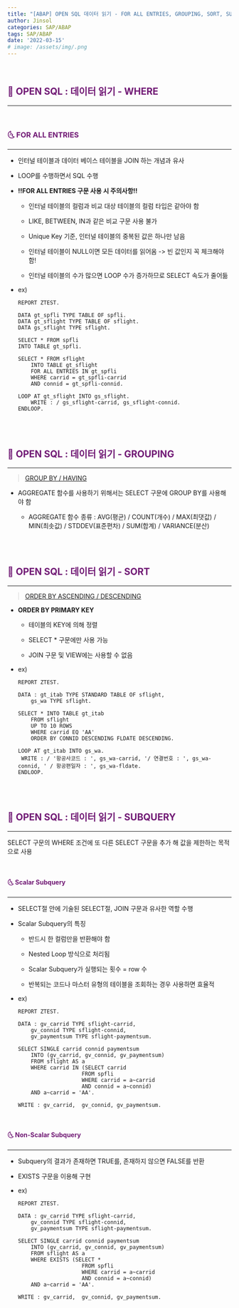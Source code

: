```yaml
---
title: "[ABAP] OPEN SQL 데이터 읽기 - FOR ALL ENTRIES, GROUPING, SORT, SUBQUERY"
author: Jinsol
categories: SAP/ABAP
tags: SAP/ABAP
date: '2022-03-15'
# image: /assets/img/.png
---
```


<br>

## <span style="color:#711A75">**🌝 OPEN SQL : 데이터 읽기 - WHERE**</span>
<hr>

<br>

### <span style="color:#711A75">**🌜 FOR ALL ENTRIES**</span>
<hr>

- 인터널 테이블과 데이터 베이스 테이블을 JOIN 하는 개념과 유사

- LOOP를 수행하면서 SQL 수행

- **!!FOR ALL ENTRIES 구문 사용 시 주의사항!!**

    - 인터널 테이블의 컬럼과 비교 대상 테이블의 컬럼 타입은 같아야 함

    - LIKE, BETWEEN, IN과 같은 비교 구문 사용 불가

    - Unique Key 기준, 인터널 테이블의 중복된 값은 하나만 남음

    - 인터널 테이블이 NULL이면 모든 데이터를 읽어옴 -> 빈 값인지 꼭 체크해야 함!

    - 인터널 테이블의 수가 많으면 LOOP 수가 증가하므로 SELECT 속도가 줄어듦


- ex)

    ```
    REPORT ZTEST.

    DATA gt_spfli TYPE TABLE OF spfli.
    DATA gt_sflight TYPE TABLE OF sflight.
    DATA gs_sflight TYPE sflight.

    SELECT * FROM spfli
    INTO TABLE gt_spfli.

    SELECT * FROM sflight
        INTO TABLE gt_sflight
        FOR ALL ENTRIES IN gt_spfli
        WHERE carrid = gt_spfli-carrid
        AND connid = gt_spfli-connid.

    LOOP AT gt_sflight INTO gs_sflight.
        WRITE : / gs_sflight-carrid, gs_sflight-connid.
    ENDLOOP.
    ```
    
<br>
<br>

## <span style="color:#711A75">**🌝 OPEN SQL : 데이터 읽기 - GROUPING**</span>
<hr>

> [GROUP BY / HAVING](https://losuif.github.io/2021/11/20/mysql06.html)

- AGGREGATE 함수를 사용하기 위해서는 SELECT 구문에 GROUP BY를 사용해야 함

    - AGGREGATE 함수 종류 : AVG(평균) / COUNT(개수) / MAX(최댓값) / MIN(최솟값) / STDDEV(표준편차) / SUM(합계) / VARIANCE(분산)
    
<br>
<br>

## <span style="color:#711A75">**🌝 OPEN SQL : 데이터 읽기 - SORT**</span>
<hr>

> [ORDER BY ASCENDING / DESCENDING](https://losuif.github.io/2021/11/17/mysql03.html)

- **ORDER BY PRIMARY KEY**

    - 테이블의 KEY에 의해 정렬

    - SELECT * 구문에만 사용 가능

    - JOIN 구문 및 VIEW에는 사용할 수 없음

- ex)

    ```
    REPORT ZTEST.

    DATA : gt_itab TYPE STANDARD TABLE OF sflight,
        gs_wa TYPE sflight.

    SELECT * INTO TABLE gt_itab
        FROM sflight
        UP TO 10 ROWS
        WHERE carrid EQ 'AA'
        ORDER BY CONNID DESCENDING FLDATE DESCENDING.

    LOOP AT gt_itab INTO gs_wa.
     WRITE : / '항공사코드 : ', gs_wa-carrid, '/ 연결번호 : ', gs_wa-connid, ' / 항공편일자 : ', gs_wa-fldate.
    ENDLOOP. 
    ```

    
<br>
<br>

## <span style="color:#711A75">**🌝 OPEN SQL : 데이터 읽기 - SUBQUERY**</span>
<hr>

SELECT 구문의 WHERE 조건에 또 다른 SELECT 구문을 추가 해 값을 제한하는 목적으로 사용

<br>

#### <span style="color:#711A75">**🌜 Scalar Subquery**</span>
<hr>

- SELECT절 안에 기술된 SELECT절, JOIN 구문과 유사한 역할 수행

- Scalar Subquery의 특징

    - 반드시 한 컬럼만을 반환해야 함

    - Nested Loop 방식으로 처리됨

    - Scalar Subquery가 실행되는 횟수 = row 수

    - 반복되는 코드나 마스터 유형의 테이블을 조회하는 경우 사용하면 효율적

- ex)

    ```
    REPORT ZTEST.

    DATA : gv_carrid TYPE sflight-carrid,
        gv_connid TYPE sflight-connid,
        gv_paymentsum TYPE sflight-paymentsum.

    SELECT SINGLE carrid connid paymentsum
        INTO (gv_carrid, gv_connid, gv_paymentsum)
        FROM sflight AS a
        WHERE carrid IN (SELECT carrid
                        FROM spfli
                        WHERE carrid = a~carrid
                        AND connid = a~connid)
        AND a~carrid = 'AA'.
    
    WRITE : gv_carrid,  gv_connid, gv_paymentsum.
    ```
    
<br>

#### <span style="color:#711A75">**🌜 Non-Scalar Subquery**</span>
<hr>

- Subquery의 결과가 존재하면 TRUE를, 존재하지 않으면 FALSE를 반환

- EXISTS 구문을 이용해 구현

- ex)

    ```
    REPORT ZTEST.

    DATA : gv_carrid TYPE sflight-carrid,
        gv_connid TYPE sflight-connid,
        gv_paymentsum TYPE sflight-paymentsum.

    SELECT SINGLE carrid connid paymentsum
        INTO (gv_carrid, gv_connid, gv_paymentsum)
        FROM sflight AS a
        WHERE EXISTS (SELECT *
                        FROM spfli
                        WHERE carrid = a~carrid
                        AND connid = a~connid)
        AND a~carrid = 'AA'.
    
    WRITE : gv_carrid,  gv_connid, gv_paymentsum. 
    ```